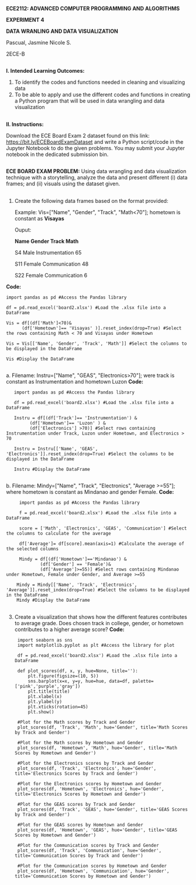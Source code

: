 **ECE2112: ADVANCED COMPUTER PROGRAMMING AND ALGORITHMS**

**EXPERIMENT 4**

**DATA WRANLING AND DATA VISUALIZATION**

Pascual, Jasmine Nicole S.

2ECE-B
##
**I. Intended Learning Outcomes:**

1. To identify the codes and functions needed in cleaning and visualizing data
2. To be able to apply and use the different codes and functions in creating a Python program
   that will be used in data wrangling and data visualization
##
**II. Instructions:**

Download the ECE Board Exam 2 dataset found on this link: https://bit.ly/ECEBoardExamDataset and write a Python script/code
in the Jupyter Notebook to do the given problems. You may submit your Jupyter notebook in the dedicated submission bin.
##
**ECE BOARD EXAM PROBLEM:** 
Using data wrangling and data visualization technique with a storytelling, analyze the data and 
present different (i) data frames; and (ii) visuals using the dataset given.
##
1. Create the following data frames based on the format provided:

   Example: Vis=["Name", "Gender", "Track", "Math<70"]; hometown is constant as **Visayas**

   Ouput:
   
      **Name Gender    Track            Math**
   
      S4   Male      Instrumentation  65
   
      S11  Female    Communication    48
   
      S22  Female    Communication     6

**Code:**

    import pandas as pd #Access the Pandas library
    
    df = pd.read_excel('board2.xlsx') #Load the .xlsx file into a DataFrame
    
    Vis = df[(df['Math']<70)& 
          (df['Hometown']== 'Visayas' )].reset_index(drop=True) #Select the rows containing Math < 70 and Visayas under Hometown
          
    Vis = Vis[['Name', 'Gender', 'Track', 'Math']] #Select the columns to be displayed in the DataFrame
    
    Vis #Display the DataFrame

##
   a. Filename: Instru=["Name", "GEAS", "Electronics>70"]; were track is constant as Instrumentation
   and hometown Luzon
   **Code:**
   
       import pandas as pd #Access the Pandas library
    
       df = pd.read_excel('board2.xlsx') #Load the .xlsx file into a DataFrame
    
       Instru = df[(df['Track']== 'Instrumentation') & 
             (df['Hometown']== 'Luzon' ) &
             (df['Electronics'] >70)] #Select rows containing Instrumentation under Track, Luzon under Hometown, and Electronics > 70
             
       Instru = Instru[['Name', 'GEAS', 'Electronics']].reset_index(drop=True) #Select the columns to be displayed in the DataFrame
    
       Instru #Display the DataFrame
   ##
   b. Filename: Mindy=["Name", "Track", "Electronics", "Average >=55"]; where hometown is constant as
   Mindanao and gender Female.
   **Code:**
   
         import pandas as pd #Access the Pandas library
      
         f = pd.read_excel('board2.xlsx') #Load the .xlsx file into a DataFrame
      
         score = ['Math', 'Electronics', 'GEAS', 'Communication'] #Select the columns to calculate for the average
         
         df['Average']= df[score].mean(axis=1) #Calculate the average of the selected columns
      
         Mindy = df[(df['Hometown']=='Mindanao') & 
                 (df['Gender'] == 'Female')&
                 (df['Average']>=55)] #Select rows containing Mindanao under Hometown, Female under Gender, and Average >=55
        
        Mindy = Mindy[['Name', 'Track', 'Electronics', 'Average']].reset_index(drop=True) #Select the columns to be displayed in the DataFrame
        Mindy #Display the DataFrame

   ##
3. Create a visualization that shows how the different features contributes to average grade.
   Does chosen track in college, gender, or hometown contributes to a higher average score?
   **Code:**
   
        import seaborn as sns 
        import matplotlib.pyplot as plt #Access the library for plot
        
        df = pd.read_excel('board2.xlsx') #Load the .xlsx file into a DataFrame
        
        def plot_scores(df, x, y, hue=None, title=''):
            plt.figure(figsize=(10, 5))
            sns.barplot(x=x, y=y, hue=hue, data=df, palette=['pink','purple','gray'])
            plt.title(title)
            plt.xlabel(x)
            plt.ylabel(y)
            plt.xticks(rotation=45)
            plt.show()
        
        #Plot for the Math scores by Track and Gender
        plot_scores(df, 'Track', 'Math', hue='Gender', title='Math Scores by Track and Gender')
        
        #Plot for the Math scores by Hometown and Gender
        plot_scores(df, 'Hometown', 'Math', hue='Gender', title='Math Scores by Hometown and Gender')
        
        #Plot for the Electronics scores by Track and Gender
        plot_scores(df, 'Track', 'Electronics', hue='Gender', title='Electronics Scores by Track and Gender')
        
        #Plot for the Electronics scores by Hometown and Gender
        plot_scores(df, 'Hometown', 'Electronics', hue='Gender', title='Electronics Scores by Hometown and Gender')
        
        #Plot for the GEAS scores by Track and Gender
        plot_scores(df, 'Track', 'GEAS', hue='Gender', title='GEAS Scores by Track and Gender')
        
        #Plot for the GEAS scores by Hometown and Gender
        plot_scores(df, 'Hometown', 'GEAS', hue='Gender', title='GEAS Scores by Hometown and Gender')
        
        #Plot for the Communication scores by Track and Gender
        plot_scores(df, 'Track', 'Communication', hue='Gender', title='Communication Scores by Track and Gender')
        
        #Plot for the Communication scores by Hometown and Gender
        plot_scores(df, 'Hometown', 'Communication', hue='Gender', title='Communication Scores by Hometown and Gender')
